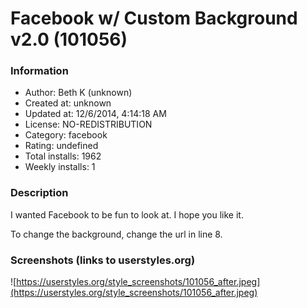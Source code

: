 # Facebook  w/ Custom Background v2.0 (101056)

### Information
- Author: Beth K (unknown)
- Created at: unknown
- Updated at: 12/6/2014, 4:14:18 AM
- License: NO-REDISTRIBUTION
- Category: facebook
- Rating: undefined
- Total installs: 1962
- Weekly installs: 1


### Description
I wanted Facebook to be fun to look at. I hope you like it.

To change the background, change the url in line 8.


### Screenshots (links to userstyles.org)
![https://userstyles.org/style_screenshots/101056_after.jpeg](https://userstyles.org/style_screenshots/101056_after.jpeg)


